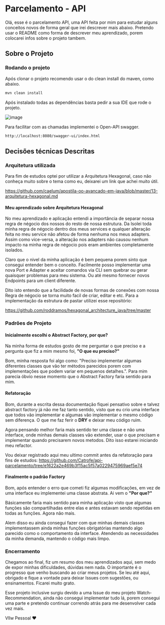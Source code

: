 # Parcelamento - API

Olá, esse é o parcelamento API, uma API feita por mim para estudar alguns conceitos novos de forma geral que irei descrever mais abaixo.
Pretendo usar o README como forma de descrever meu aprendizado, porem colocarei infos sobre o projeto tambem.

## Sobre o Projeto

### Rodando o projeto

Após clonar o projeto recomendo usar o do clean install do maven, como abaixo.

```bash
mvn clean install
```

Após instalado todas as dependências basta pedir a sua IDE que rode o projeto.

![image](https://github.com/Catrofe/api-parcelamento/assets/82066310/535d01f5-9a09-47dc-b656-cb42668cf653)

Para facilitar com as chamadas implementei o Open-API swagger.

```bash
http://localhost:8080/swagger-ui/index.html
```

## Decisões técnicas Descritas

### Arquitetura utilizada

Para fim de estudos optei por utilizar a Arquitetura Hexagonal, caso não conheça muito sobre o tema como eu, deixarei um link que achei muito útil.

https://github.com/caelum/apostila-oo-avancado-em-java/blob/master/13-arquitetura-hexagonal.md

#### Meu aprendizado sobre Arquitetura Hexagonal

No meu aprendizado e aplicação entendi a importância de separar nossa regra de négocio dos nossos do resto de nossa estrutura. Da Isolei toda minha regra de négocio dentro dos meus services e qualquer alteração feita no meu
service não afetou de forma nenhuma nos meus adapters. Assim como vice-versa, a alteração nos adapters não causou nenhum impacto na minha regra de négocio pois eram ambientes completamente isolados.

Claro que o nivel da minha aplicação é bem pequena porem sinto que consegui entender bem o conceito. Facilmente posso implementar uma nova Port e Adapter e aceitar comandos via CLI sem quebrar ou gerar quaisquer problemas para meu sistema.
Ou até mesmo fornecer novos Endpoints para um client diferente.

Dito isto entendo que a facilidade de novas formas de conexões com nossa Regra de négocio se torna muito facil de criar, editar e etc.
Para a implementação da estrutura de pastar utilizei esse repositório:

https://github.com/roddramos/hexagonal_architecture_java/tree/master

### Padrões de Projeto

#### Inicialmente escolhi o Abstract Factory, por que?

Na minha forma de estudos gosto de me perguntar o que preciso e a pergunta que fiz a mim mesmo foi, **"O que eu preciso?"**

Bom, minha resposta foi algo como: "Preciso implementar algumas diferentes classes que vão ter métodos parecidos porem com implementações que podem variar em pequenos detalhes.". Para mim parecia óbvio nesse momento que o Abstract Factory faria sentido para mim.


#### Refatoração

Bom, durante a escrita dessa documentação fiquei pensativo sobre e talvez abstract factory já não me faz tanto sentido, visto que eu crio uma interface que todos vão implementar e algumas vão implementar o mesmo código sem diferença. O que me faz ferir o **DRY** e deixar meu código ruim.

Agora pensando melhor faria mais sentido ter uma classe e não uma interface, onde minhas demais classes vão extender, usar o que precisam e implementar quando precisarem novos metodos. Dito isso estarei iniciando meu refactor. 

Vou deixar registrado aqui meu ultimo commit antes da refatoração para fins de estudos: https://github.com/Catrofe/api-parcelamento/tree/e1622a2e469b3f15ac5f57a0229475969aef5e74


#### Finalmente o padrão Factory

Bom, após entender o erro que cometi fiz algumas modificações, em vez de uma interface eu implementei uma classe abstrata. Ai vem o **"Por que?"**

Básicamente faria mais sentido para minha aplicação visto que algumas funções são compartilhadas entre elas e antes estavam sendo repetidas em todas as funções. Agora não mais.

Alem disso eu ainda consegui fazer com que minhas demais classes implementassem ainda minhas funções obrigatórias mantendo algo parecido como o comportamento da interface. Atendendo as necessidades da minha demanda, mantendo o código mais limpo.


### Encerramento

Chegamos ao final, fiz um resumo dos meu aprendizados aqui, sem medo de expor minhas dificuldades, dúvidas nem nada. O importante é o progresso que venho buscando ao criar meus projetos.
Se leu até aqui, obrigado e fique a vontade para deixar Issues com sugestões, ou ensinamentos. Ficarei muito grato.

Esse projeto inclusive surgiu devido a uma Issue do meu projeto Watch-Recommendation, ainda não consegui implementar tudo lá, porem consegui uma parte e pretendo continuar correndo atrás para me desenvolver cada vez mais.

Vllw Pessoal ❤
